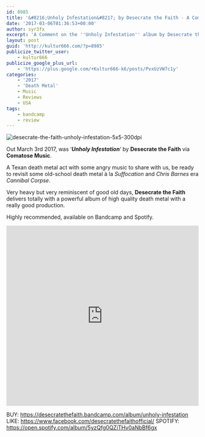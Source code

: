 ```yaml
---
id: 8985
title: '&#8216;Unholy Infestation&#8217; by Desecrate the Faith - A Comment'
date: '2017-03-06T01:36:53+00:00'
author: syr3fx
excerpt: 'A Comment on the ''Unholy Infestation'' album by Desecrate the Faith (2017).'
layout: post
guid: 'http://kultur666.com/?p=8985'
publicize_twitter_user:
    - kultur666
publicize_google_plus_url:
    - 'https://plus.google.com/+Kultur666-k6/posts/PvxUzVW7c1y'
categories:
    - '2017'
    - 'Death Metal'
    - Music
    - Reviews
    - USA
tags:
    - bandcamp
    - review
---
```


![desecrate-the-faith-unholy-infestation-5x5-300dpi](http://localhost:8080/wp-content/uploads/2017/03/desecrate-the-faith-unholy-infestation-5x5-300dpi.jpg)

Out March 3rd 2017, was ‘***Unholy Infestation***‘ by **Desecrate the Faith** via **Comatose Music**.

A Texan death metal act with some angry music to share with us, be ready to revisit some old-school death metal à la *Suffocation* and *Chris Barnes* era *Cannibal Corpse*.

Very heavy but very reminiscent of good old days, **Desecrate the Faith** delivers totally with a powerful album of high quality death metal with a really good production.

Highly recommended, available on Bandcamp and Spotify.

<iframe style="border: 0; width: 100%; height: 472px;" src="https://bandcamp.com/EmbeddedPlayer/album=3508183829/size=large/bgcol=333333/linkcol=e99708/tracklist=false/transparent=true/" seamless></iframe>

BUY: <https://desecratethefaith.bandcamp.com/album/unholy-infestation>
LIKE: <https://www.facebook.com/desecratethefaithofficial/>
SPOTIFY: <https://open.spotify.com/album/5yzQfg0QZiTHv0aNbBf6gx>